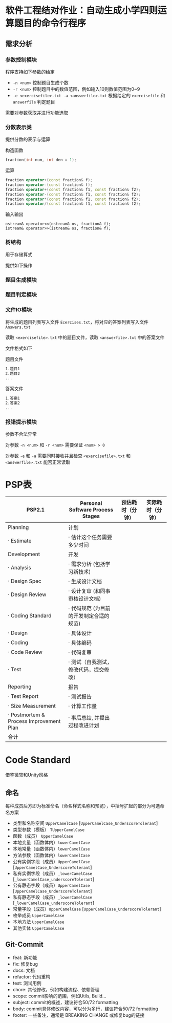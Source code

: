 # 软件工程结对作业：自动生成小学四则运算题目的命令行程序

## 需求分析

### 参数控制模块

程序支持如下参数的给定

- `-n <num>` 控制题目生成个数
- `-r <num>` 控制题目中的数值范围，例如输入10则数值范围为0~9
- `-e <exercisefile>.txt -a <answerfile>.txt` 根据给定的 `exercisefile` 和 `answerfile` 判定题目

需要对参数获取并进行功能选取

### 分数表示类

提供分数的表示与运算

构造函数

```C++
fraction(int num, int den = 1);
```

运算

```C++
fraction operator+(const fraction& f);
fraction operator-(const fraction& f);
fraction operator+(const fraction& f1, const fraction& f2);
fraction operator-(const fraction& f1, const fraction& f2);
fraction operator*(const fraction& f1, const fraction& f2);
fraction operator/(const fraction& f1, const fraction& f2);
```

输入输出

```
ostream& operator<<(ostream& os, fraction& f);
istream& operator>>(istream& os, fraction& f);
```

### 树结构

用于存储算式

提供如下操作

### 题目生成模块

### 题目判定模块

### 文件IO模块

将生成的题目列表写入文件 `Ecercises.txt`，将对应的答案列表写入文件 `Answers.txt`

读取 `<exercisefile>.txt` 中的题目文件，读取 `<answerfile>.txt` 中的答案文件



文件格式如下

题目文件

```txt
1.题目1
2.题目2
...
```

答案文件

```txt
1.答案1
2.答案2
...
```

### 报错提示模块

参数不合法异常

对参数 `-n <num>` 和 `-r <num>` 需要保证 `<num> > 0`

对参数 `-e` 和 `-a` 需要同时接收并且检查 `<exercisefile>.txt` 和 `<answerfile>.txt` 能否正常读取



# PSP表

| PSP2.1                                  | Personal Software Process Stages        | 预估耗时（分钟） | 实际耗时（分钟） |
| --------------------------------------- | --------------------------------------- | ---------------- | ---------------- |
| Planning                                | 计划                                    |                  |                  |
| · Estimate                              | · 估计这个任务需要多少时间              |                  |                  |
| Development                             | 开发                                    |                  |                  |
| · Analysis                              | · 需求分析 (包括学习新技术)             |                  |                  |
| · Design Spec                           | · 生成设计文档                          |                  |                  |
| · Design Review                         | · 设计复审 (和同事审核设计文档)         |                  |                  |
| · Coding Standard                       | · 代码规范 (为目前的开发制定合适的规范) |                  |                  |
| · Design                                | · 具体设计                              |                  |                  |
| · Coding                                | · 具体编码                              |                  |                  |
| · Code Review                           | · 代码复审                              |                  |                  |
| · Test                                  | · 测试（自我测试，修改代码，提交修改）  |                  |                  |
| Reporting                               | 报告                                    |                  |                  |
| · Test Report                           | · 测试报告                              |                  |                  |
| · Size Measurement                      | · 计算工作量                            |                  |                  |
| · Postmortem & Process Improvement Plan | · 事后总结, 并提出过程改进计划          |                  |                  |
| 合计                                    |                                         |                  |                  |

# Code Standard

借鉴微软和Unity风格

## 命名

每种成员后方即为标准命名（命名样式名称和预览），中括号扩起的部分为可选命名方案

- 类型和名称空间 `UpperCamelCase` [`UpperCamelCase_UnderscoreTolerant`]
- 类型参数（模板） `TUpperCamelCase`
- 函数（成员） `UpperCamelCase`
- 本地变量（函数体内）`lowerCamelCase`
- 本地常量（函数体内）`lowerCamelCase`
- 方法参数（函数体内）`lowerCamelCase`
- 公有实例字段（成员）`UpperCamelCase` [`UpperCamelCase_UnderscoreTolerant`]
- 私有实例字段（成员）`_lowerCamelCase `  [`_lowerCamelCase_underscoreTolerant`]
- 公有静态字段（成员）`UpperCamelCase`  [`UpperCamelCase_UnderscoreTolerant`]
- 私有静态字段（成员）`_lowerCamelCase`  [`_lowerCamelCase_underscoreTolerant`]
- 常量字段（成员）`UpperCamelCase`  [`UpperCamelCase_UnderscoreTolerant`]
- 枚举成员 `UpperCamelCase`
- 本地方法 `UpperCamelCase`
- 其他实体 `UpperCamelCase`

## Git-Commit

- feat: 新功能
- fix: 修复bug
- docs: 文档
- refactor: 代码重构
- test: 测试用例
- chore: 其他修改，例如构建流程、依赖管理
- scope: commit影响的范围，例如Utils, Build...
- subject: commit的概述，建议符合50/72 formatting
- body: commit具体修改内容，可以分为多行，建议符合50/72 formatting
- footer: 一些备注，通常是 BREAKING CHANGE 或修复bug的链接
